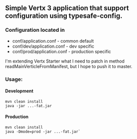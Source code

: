 ## Simple Vertx 3 application that support configuration using typesafe-config.

### Configuration located in 

 * conf/application.conf - common default
 * conf/dev/application.conf - dev specific
 * conf/prod/application.conf - production specific
 
 
 I'm extending Vertx Starter what I need to patch in method readMainVerticleFromManifest, but I hope to push it to master.
 
 ### Usage:
 
 
 #### Development
 
 ```
 mvn clean install
 java -jar ...-fat.jar
 ```
 
 #### Production 
 
 ```
 mvn clean install
 java -Dmode=prod -jar ...-fat.jar`
 ```
  
  
  
  
 
 
 
 
 
